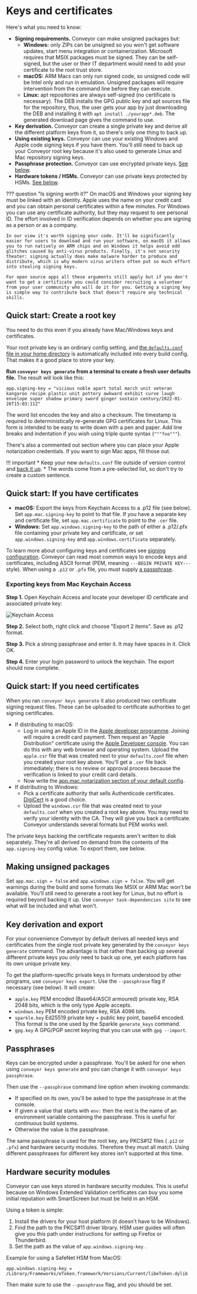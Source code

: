 # Keys and certificates

Here's what you need to know:

* **Signing requirements.** Conveyor can make unsigned packages but:
    * **Windows:** only ZIPs can be unsigned so you won't get software updates, start menu integration or containerization. Microsoft requires that MSIX packages must be signed. They can be self-signed, but the user or their IT department would need to add your certificate to the root trust store. 
    * **macOS:** ARM Macs can only run signed code, so unsigned code will be Intel only and run in emulation. Unsigned packages will require intervention from the command line before they can execute.
    * **Linux:** apt repositories are always self-signed (no certificate is necessary). The DEB installs the GPG public key and apt sources file for the repository, thus, the user gets your app by just downloading the DEB and installing it with `apt install ./yourapp*.deb`. The generated download page gives the command to use.
* **Key derivation.** Conveyor can create a single private key and derive all the different platform keys from it, so there's only one thing to back up.
* **Using existing keys.** Conveyor can use your existing Windows and Apple code signing keys if you have them. You'll still need to back up your Conveyor root key because it's also used to generate Linux and Mac repository signing keys.
* **Passphrase protection.** Conveyor can use encrypted private keys. [See below](#pkcs12-and-passphrases).
* **Hardware tokens / HSMs.** Conveyor can use private keys protected by HSMs. [See below](#hardware-security-modules).

??? question "Is signing worth it?"
    On macOS and Windows your signing key must be linked with an identity. Apple uses the name on your credit card and you can obtain personal certificates within a few minutes. For Windows you can use any certificate authority, but they may request to see personal ID. The effort involved in ID verification depends on whether you are signing as a person or as a company.

    In our view it's worth signing your code. It'll be significantly easier for users to download and run your software, on macOS it allows you to run natively on ARM chips and on Windows it helps avoid odd glitches caused by anti-virus products. Finally, it's not security theater: signing actually does make malware harder to produce and distribute, which is why modern virus writers often put so much effort into stealing signing keys.
    
    For open source apps all these arguments still apply but if you don't want to get a certificate you could consider recruiting a volunteer from your user community who will do it for you. Getting a signing key is simple way to contribute back that doesn't require any technical skills.

## Quick start: Create a root key

You need to do this even if you already have Mac/Windows keys and certificates.

Your root private key is an ordinary config setting, and [the `defaults.conf` file in your home directory](configs/hocon-extensions.md#per-user-defaults) is automatically included into every build config. That makes it a good place to store your key.

**Run `conveyor keys generate` from a terminal to create a fresh user defaults file.** The result will look like this:

```
app.signing-key = "vicious noble apart total march unit veteran kangaroo recipe plastic unit pottery awkward exhibit curve laugh envelope super shadow primary sword ginger sustain century/2022-01-26T15:03:11Z"
```

The word list encodes the key and also a checksum. The timestamp is required to deterministically re-generate GPG certificates for Linux. This form is intended to be easy to write down with a pen and paper. Add line breaks and indentation if you wish using triple quote syntax (`"""foo"""`).

There's also a commented out section where you can place your Apple notarization credentials. If you want to sign Mac apps, fill those out.

!!! important
    * Keep your new `defaults.conf` file outside of version control and <u>back it up</u>. 
    * The words come from a pre-selected list, so don't try to create a custom sentence.

## Quick start: If you have certificates

* **macOS:** Export the keys from Keychain Access to a .p12 file (see below). Set `app.mac.signing-key` to point to that file. If you have a separate key and certificate file, set `app.mac.certificate` to point to the `.cer` file.
* **Windows:** Set `app.windows.signing-key` to the path of either a .p12/.pfx file containing your private key and certificate, or set `app.windows.signing-key` and `app.windows.certificate` separately.

To learn more about configuring keys and certificates see [signing configuration](configs/index.md#signing). Conveyor can read most common ways to encode keys and certificates, including ASCII format (PEM, meaning `---BEGIN PRIVATE KEY---` style). When using a `.p12` or `.pfx` file, you must supply [a passphrase](#pkcs12-and-passphrases). 

### Exporting keys from Mac Keychain Access

**Step 1.** Open Keychain Access and locate your developer ID certificate and associated private key:

![Keychain Access](/images/keychain-access-1.png)

**Step 2.** Select both, right click and choose "Export 2 items". Save as .p12 format.

**Step 3.** Pick a strong passphrase and enter it. It may have spaces in it. Click OK.

**Step 4.** Enter your login password to unlock the keychain. The export should now complete.

## Quick start: If you need certificates

When you ran `conveyor keys generate` it also produced two certificate signing request files. These can be uploaded to certificate authorities to get signing certificates.

* If distributing to macOS: 
    * Log in using an Apple ID in the [Apple developer programme](https://developer.apple.com/programs/). Joining will require a credit card payment. Then request an "Apple Distribution" certificate using the [Apple Developer console](https://developer.apple.com/account/). You can do this with any web browser and operating system. Upload the `apple.csr` file that was created next to your `defaults.conf` file when you created your root key above. You'll get a `.cer` file back immediately; there is no review or approval process because the verification is linked to your credit card details.
    * Now write the [app.mac.notarization section of your default config](configs/mac.md#notarization).
* If distributing to Windows:
    * Pick a certificate authority that sells Authenticode certificates. [DigiCert](https://www.digicert.com) is a good choice.
    * Upload the `windows.csr` file that was created next to your `defaults.conf` when you created a root key above. You may need to verify your identity with the CA. They will give you back a certificate. Conveyor understands several formats but PEM works well.

The private keys backing the certificate requests aren't written to disk separately. They're all derived on demand from the contents of the `app.signing-key` config value. To export them, see below.

## Making unsigned packages

Set `app.mac.sign = false` and `app.windows.sign = false`. You will get warnings during the build and some formats like MSIX or ARM Mac won't be available. You'll still need to generate a root key for Linux, but no effort is required beyond backing it up. Use `conveyor task-dependencies site` to see what will be included and what won't.

## Key derivation and export

For your convenience Conveyor by default derives all needed keys and certificates from the single root private key generated by the `conveyor keys generate` command. The advantage is that rather than backing up several different private keys you only need to back up one, yet each platform has its own unique private key.

To get the platform-specific private keys in formats understood by other programs, use `conveyor keys export`. Use the `--passphrase` flag if necessary (see below). It will create:

* `apple.key` PEM encoded (Base64/ASCII armoured) private key, RSA 2048 bits, which is the only type Apple accepts.
* `windows.key` PEM encoded private key, RSA 4096 bits.
* `sparkle.key` Ed25519 private key + public key point, base64 encoded. This format is the one used by the Sparkle `generate_keys` command.
* `gpg.key` A GPG/PGP secret keyring that you can use with `gpg --import`.

## Passphrases

Keys can be encrypted under a passphrase. You'll be asked for one when using `conveyor keys generate` and you can change it with `conveyor keys passphrase`.

Then use the `--passphrase` command line option when invoking commands:

* If specified on its own, you'll be asked to type the passphrase in at the console. 
* If given a value that starts with `env:` then the rest is the name of an environment variable containing the passphrase. This is useful for continuous build systems.
* Otherwise the value is the passphrase.

The same passphrase is used for the root key, any PKCS#12 files (`.p12` or `.pfx`) and hardware security modules. Therefore they must all match. Using different passphrases for different key stores isn't supported at this time.

## Hardware security modules

Conveyor can use keys stored in hardware security modules. This is useful because on Windows Extended Validation certificates can buy you some initial reputation with SmartScreen but must be held in an HSM.

Using a token is simple:

1. Install the drivers for your host platform (it doesn't have to be Windows).
2. Find the path to the PKCS#11 driver library. HSM user guides will often give you this path under instructions for setting up Firefox or Thunderbird.
3. Set the path as the value of `app.windows.signing-key` .

Example for using a SafeNet HSM from MacOS:

```
app.windows.signing-key = /Library/Frameworks/eToken.framework/Versions/Current/libeToken.dylib
```

Then make sure to use the `--passphrase` flag, and you should be set.

